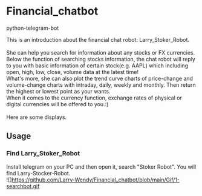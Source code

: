 # Financial_chatbot
python-telegram-bot

This is an introduction about the financial chat robot: Larry_Stoker_Robot.<br><br>
She can help you search for information about any stocks or FX currencies.<br>
Below the function of searching stocks information, the chat robot will reply to you with basic information of certain stock(e.g. AAPL) which including open, high, low, close, volume data at the latest time! <br>
What's more, she can also plot the trend curve charts of price-change and volume-change charts with intraday, daily, weekly and monthly. Then return the highest or lowest point as your wants.<br>
When it comes to the currency function, exchange rates of physical or digital currencies will be offered to you.:)<br><br>
Here are some displays.

## Usage

### Find Larry_Stoker_Robot
Install telegram on your PC and then open it, search "Stoker Robot". You will find Larry-Stocker-Robot.<br>
![]https://github.com/Larry-Wendy/Financial_chatbot/blob/main/Gif/1-searchbot.gif

